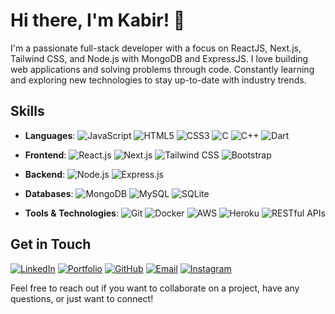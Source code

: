 # Hi there, I'm Kabir! 👋

I'm a passionate full-stack developer with a focus on ReactJS, Next.js, Tailwind CSS, and Node.js with MongoDB and ExpressJS. I love building web applications and solving problems through code. Constantly learning and exploring new technologies to stay up-to-date with industry trends.

## Skills

- **Languages**: 
  ![JavaScript](https://img.shields.io/badge/JavaScript-F7DF1E?style=flat&logo=javascript&logoColor=black)
  ![HTML5](https://img.shields.io/badge/HTML5-E34F26?style=flat&logo=html5&logoColor=white)
  ![CSS3](https://img.shields.io/badge/CSS3-1572B6?style=flat&logo=css3&logoColor=white)
  ![C](https://img.shields.io/badge/C-A8B9CC?style=flat&logo=c&logoColor=white)
  ![C++](https://img.shields.io/badge/C++-00599C?style=flat&logo=c%2B%2B&logoColor=white)
  ![Dart](https://img.shields.io/badge/Dart-0175C2?style=flat&logo=dart&logoColor=white)
  
- **Frontend**: 
  ![React.js](https://img.shields.io/badge/React.js-61DAFB?style=flat&logo=react&logoColor=black)
  ![Next.js](https://img.shields.io/badge/Next.js-000000?style=flat&logo=next.js&logoColor=white)
  ![Tailwind CSS](https://img.shields.io/badge/Tailwind%20CSS-38B2AC?style=flat&logo=tailwind-css&logoColor=white)
  ![Bootstrap](https://img.shields.io/badge/Bootstrap-563D7C?style=flat&logo=bootstrap&logoColor=white)
  
- **Backend**: 
  ![Node.js](https://img.shields.io/badge/Node.js-43853D?style=flat&logo=node.js&logoColor=white)
  ![Express.js](https://img.shields.io/badge/Express.js-000000?style=flat&logo=express&logoColor=white)
  
- **Databases**: 
  ![MongoDB](https://img.shields.io/badge/MongoDB-47A248?style=flat&logo=mongodb&logoColor=white)
  ![MySQL](https://img.shields.io/badge/MySQL-4479A1?style=flat&logo=mysql&logoColor=white)
  ![SQLite](https://img.shields.io/badge/SQLite-003B57?style=flat&logo=sqlite&logoColor=white)
  
- **Tools & Technologies**: 
  ![Git](https://img.shields.io/badge/Git-F05032?style=flat&logo=git&logoColor=white)
  ![Docker](https://img.shields.io/badge/Docker-2496ED?style=flat&logo=docker&logoColor=white)
  ![AWS](https://img.shields.io/badge/AWS-232F3E?style=flat&logo=amazon-aws&logoColor=white)
  ![Heroku](https://img.shields.io/badge/Heroku-430098?style=flat&logo=heroku&logoColor=white)
  ![RESTful APIs](https://img.shields.io/badge/RESTful%20APIs-000000?style=flat&logo=rest&logoColor=white)

## Get in Touch

[![LinkedIn](https://img.shields.io/badge/LinkedIn-0077B5?style=flat&logo=linkedin&logoColor=white)](https://www.linkedin.com/in/kabirjaipal)
[![Portfolio](https://img.shields.io/badge/Portfolio-000000?style=flat&logo=google-chrome&logoColor=white)](https://kabirjaipal.netlify.app)
[![GitHub](https://img.shields.io/badge/GitHub-181717?style=flat&logo=github&logoColor=white)](https://github.com/kabirsingh2004)
[![Email](https://img.shields.io/badge/Email-D14836?style=flat&logo=gmail&logoColor=white)](mailto:kabirjaipal447@gmail.com)
[![Instagram](https://img.shields.io/badge/Instagram-E4405F?style=flat&logo=instagram&logoColor=white)](https://www.instagram.com/kabirjaipal)

Feel free to reach out if you want to collaborate on a project, have any questions, or just want to connect!

